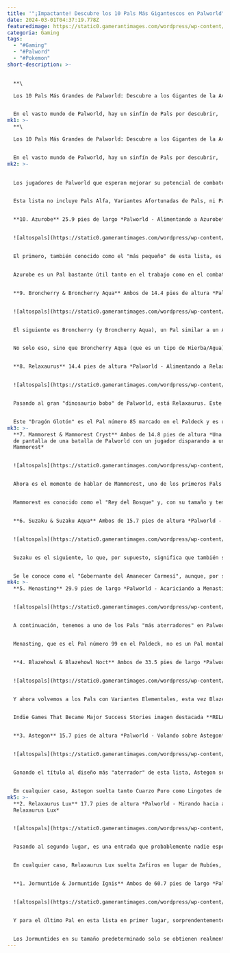 ```yaml
---
title: '"¡Impactante! Descubre los 10 Pals Más Gigantescos en Palworld"'
date: 2024-03-01T04:37:19.778Z
featuredimage: https://static0.gamerantimages.com/wordpress/wp-content/uploads/2024/02/palworld-biggest-pals-header-image.jpg?q=50&fit=contain&w=1140&h=&dpr=1.5
categoria: Gaming
tags:
  - "#Gaming"
  - "#Palword"
  - "#Pokemon"
short-description: >-
  

  **\

  Los 10 Pals Más Grandes de Palworld: Descubre a los Gigantes de la Aventura**


  En el vasto mundo de Palworld, hay un sinfín de Pals por descubrir, ¡nada menos que 137 de ellos! Y entre todos esos Pals, hay varios que sobresalen por encima del personaje del jugador en tamaño y envergadura.
mk1: >-
  **\

  Los 10 Pals Más Grandes de Palworld: Descubre a los Gigantes de la Aventura**


  En el vasto mundo de Palworld, hay un sinfín de Pals por descubrir, ¡nada menos que 137 de ellos! Y entre todos esos Pals, hay varios que sobresalen por encima del personaje del jugador en tamaño y envergadura.
mk2: >-
  

  Los jugadores de Palworld que esperan mejorar su potencial de combate deberían considerar hacer uso de estas confiables habilidades pasivas de ataque. De hecho, algunos Pals superan ampliamente en tamaño a los jugadores, tanto que montar a estos Pals como Montura puede dificultar la visión. Afortunadamente, algunos fans dedicados del juego han examinado todos los modelos de Pal y han hecho los cálculos, así que echemos un vistazo a los 10 Pals más grandes de Palworld.


  Esta lista no incluye Pals Alfa, Variantes Afortunadas de Pals, ni Pals que se capturan como Jefes de Mazmorras. Tampoco, por supuesto, incluye a los Maestros de la Torre que anteriormente podían ser capturados, debido a un error.


  **10. Azurobe** 25.9 pies de largo *Palworld - Alimentando a Azurobe*


  ![altospals](https://static0.gamerantimages.com/wordpress/wp-content/uploads/2024/02/palworld-feeding-azurobe.jpg?q=50&fit=crop&w=1500&dpr=1.5 "altospals")


  El primero, también conocido como el "más pequeño" de esta lista, es Azurobe, también conocido como la "Dama del Lago". Azurobe es un Pal tipo Agua/Dragón que puede encontrarse en estado salvaje (en Santuario de Vida Silvestre 01) o como un Pal Alfa (justo al norte del Punto de Viaje Rápido de la Entrada del Barranco).


  Azurobe es un Pal bastante útil tanto en el trabajo como en el combate. Cuando se asigna a una base, Azurobe es uno de los mejores Pals para el riego en el juego, y en combate, Azurobe puede infundir los ataques del jugador con Daño de Agua y usar habilidades aprendidas naturalmente como Hidroláser, Explosión de Dragón, o incluso Meteorito de Dragón.


  **9. Broncherry & Broncherry Aqua** Ambos de 14.4 pies de altura *Palworld - Observando a un Broncherry Salvaje*


  ![altospals](https://static0.gamerantimages.com/wordpress/wp-content/uploads/2024/02/palworld-looking-at-a-wild-broncherry.jpg?q=50&fit=crop&w=1500&dpr=1.5 "altospals")


  El siguiente es Broncherry (y Broncherry Aqua), un Pal similar a un Apatosaurio. Este Pal, conocido como los "Vientos de la Primavera", es un Pal puro de Hierba que se puede encontrar en cualquier lugar de las regiones herbosas alrededor de la sección central baja del mapa. La variante Alfa de Broncherry también se puede encontrar en esta área, en el lado este del Archipiélago de la Brisa Marina.


  No solo eso, sino que Broncherry Aqua (que es un tipo de Hierba/Agua) tiene una variante Alfa también encontrada en esta área general, directamente al este del Punto de Viaje Rápido del Reino Sellado del Maestro de la Espada. Broncherry también es una montura montable y, al igual que Azurobe, es excelente cuando se asigna a una base debido a su alta idoneidad en un conjunto de habilidades particular (Plantación).


  **8. Relaxaurus** 14.4 pies de altura *Palworld - Alimentando a Relaxaurus*


  ![altospals](https://static0.gamerantimages.com/wordpress/wp-content/uploads/2024/02/palworld-feeding-relaxaurus.jpg?q=50&fit=crop&w=1500&dpr=1.5 "altospals")


  Pasando al gran "dinosaurio bobo" de Palworld, está Relaxaurus. Este Pal, a pesar de parecer tan tonto, tiene uno de los últimos desbloqueos de equipo de Pal en el juego, ya que su Lanzamisiles no está disponible para fabricar hasta los últimos 10 niveles que los jugadores pueden alcanzar.


  Este "Dragón Glotón" es el Pal número 85 marcado en el Paldeck y es un tipo de Dragón/Agua bastante versátil en general. Es genial para recolectar objetos ya que puede soltar Aceite de Pal de Alta Calidad o un Rubí, es genial cuando se asigna a una base ya que tiene Riego 2 y Transporte 1, y es muy útil en combate. Y sí, aunque Relaxaurus tiene una Variante Elemental como Broncherry, no se incluye en esta entrada por una razón.
mk3: >-
  **7. Mammorest & Mammorest Cryst** Ambos de 14.8 pies de altura *Una captura
  de pantalla de una batalla de Palworld con un jugador disparando a un
  Mammorest*


  ![altospals](https://static0.gamerantimages.com/wordpress/wp-content/uploads/2024/02/palworld-mammorest.jpg?q=50&fit=crop&w=1500&dpr=1.5 "altospals")


  Ahora es el momento de hablar de Mammorest, uno de los primeros Pals de alto nivel que la gran mayoría de la base de jugadores de Palworld encontró primero. Este Pal se puede encontrar cerca de las Llanuras Ventosas de los Principios, la zona que el juego básicamente "indica" al jugador que es el área de tutorial. Puede ser muy intimidante ver a Mammorest aquí, ya que todo lo demás en esta área está entre el nivel 1 y el 5, mientras que Mammorest (especialmente la variante Alfa que se encuentra justo al final de la carretera) está en sus 30.


  Mammorest es conocido como el "Rey del Bosque" y, con su tamaño y temperamento general, está claro por qué. Al igual que Relaxaurus, este Pal es ideal para recolectar objetos (Aceite de Pal de Alta Calidad, Cuero y Carne de Mammorest), es bueno como Pal de combate y es una gran Montura. Su variante de hielo, Mammorest Cryst, es básicamente la misma, aunque esta variante se encuentra típicamente por los jugadores mucho más tarde en el juego cuando están explorando las Montañas Astrales.


  **6. Suzaku & Suzaku Aqua** Ambos de 15.7 pies de altura *Palworld - Observando a Suzaku de cerca*


  ![altospals](https://static0.gamerantimages.com/wordpress/wp-content/uploads/2024/02/palworld-looking-at-suzaku-up-close.jpg?q=50&fit=crop&w=1500&dpr=1.5 "altospals")


  Suzaku es el siguiente, lo que, por supuesto, significa que también se incluye a Suzaku Aqua. Muchos de los Pals con Variante de Cristal o Noct lamentablemente no son más que simples recoloreados, y sus tamaños casi siempre son exactamente iguales. Suzaku puede no parecer tan grande ya que siempre está volando alto en el aire, pero este ser es enormemente ancho con sus alas extendidas. Como Pal de fuego puro, Suzaku parece ser bastante temperamental, ya que rara vez deja pasar a los domadores sin atacarlos.


  Se le conoce como el "Gobernante del Amanecer Carmesí", aunque, por supuesto, defenderá de manera feroz lo que considere su territorio. Mientras tanto, su Variante Elemental, Suzaku Aqua, es uno de los pocos Pals raros en Palworld que no se encuentra naturalmente en las Islas Palapagos y, en cambio, solo está disponible a través de huevos (ya sea huevos encontrados o obtenidos a través de una Granja de Cría).
mk4: >-
  **5. Menasting** 29.9 pies de largo *Palworld - Acariciando a Menasting*


  ![altospals](https://static0.gamerantimages.com/wordpress/wp-content/uploads/2024/02/palworld-petting-menasting.jpg?q=50&fit=crop&w=1500&dpr=1.5 "altospals")


  A continuación, tenemos a uno de los Pals "más aterradores" en Palworld, Menasting. Bueno, aterrador para aquellos que están aterrorizados por la idea de un escorpión gigante, por supuesto. En cualquier caso, Menasting o el "Aguijón Imparable" es un Pal tipo Oscuridad/Tierra que solo se encuentra naturalmente como una Variante Alfa en la región sureste de la isla desértica y en el 2º Santuario de Vida Silvestre en el extremo oeste del mapa.


  Menasting, que es el Pal número 99 en el Paldeck, no es un Pal montable como la mayoría de las otras inclusiones en esta lista, pero sí otorga un impulso pasivo a la defensa de los jugadores cuando está en su equipo. Fuera de eso, no vale la pena realmente recolectar a Menasting debido a que solo suelta Carbón o una Glándula de Veneno, y en una base es útil tanto en Minería como en Tala, pero no mucho más.


  **4. Blazehowl & Blazehowl Noct** Ambos de 33.5 pies de largo *Palworld - Observando a un Blazehowl Rugiente*


  ![altospals](https://static0.gamerantimages.com/wordpress/wp-content/uploads/2024/02/palworld-looking-at-a-roaring-blazehowl.jpg?q=50&fit=crop&w=1500&dpr=1.5 "altospals")


  Y ahora volvemos a los Pals con Variantes Elementales, esta vez Blazehowl y Blazehowl Noct. Como un Pal con una brillante melena de fuego, Blazehowl el "Gigante Carmesí" se encuentra en la región Volcánica de las islas (alrededor del Monte Obsidiana, para ser precisos), mientras que su variante Noct se puede ver en esas mismas áreas pero solo de noche.


  Indie Games That Became Major Success Stories imagen destacada **RELACIONADO** Juegos Indie que se Convirtieron en Grandes Historias de Éxito Aunque la mayoría solo ve un éxito modesto, algunos juegos indie se han abierto paso en la historia de los videojuegos al convertirse en títulos imprescindibles. Ambas criaturas están en esta lista debido a su respetable altura pero absurda longitud corporal, lo que solo las hace más imponentes para montarlas como Montura. Este es otro Pal que no vale la pena recolectar por materiales, ya que solo suelta Órganos de Llama, aunque tiene más utilidad en una base considerando que tiene una Adecuación para Encender de 3.


  **3. Astegon** 15.7 pies de altura *Palworld - Volando sobre Astegon*


  ![altospals](https://static0.gamerantimages.com/wordpress/wp-content/uploads/2024/02/palworld-flying-on-astegon.jpg?q=50&fit=crop&w=1500&dpr=1.5 "altospals")


  Ganando el título al diseño más "aterrador" de esta lista, Astegon se ubica en tercer lugar debido a su gigantesco cuerpo y enorme envergadura de alas que hacen que sea muy difícil pasar por alto a este Pal. Esta monstruosidad tipo Dragón/Oscuridad, conocida como el "Asolador de Estrellas", ni siquiera recibe realmente una entrada en el Paldeck, ya que la descripción de él en el Paldeck se reduce en su mayoría a poesía sobre que nadie debe pararse ante él.


  En cualquier caso, Astegon suelta tanto Cuarzo Puro como Lingotes de Metal de Pal, por lo que se podría argumentar que vale la pena recolectarlo, pero las tasas de aparición de este Pal en el 3er Santuario de Vida Silvestre parecen ser tan bajas que probablemente no valga la pena la inversión de tiempo. Astegon es esencialmente la versión de este juego de un "pseudo-legendario", y es uno de los últimos Montes voladores en Palworld que los jugadores desbloquearán, ya que no podrán fabricar su silla de montar hasta el nivel 47.
mk5: >-
  **2. Relaxaurus Lux** 17.7 pies de altura *Palworld - Mirando hacia arriba a
  Relaxaurus Lux*


  ![altospals](https://static0.gamerantimages.com/wordpress/wp-content/uploads/2024/02/palworld-looking-up-at-relaxaurus-lux.jpg?q=50&fit=crop&w=1500&dpr=1.5 "altospals")


  Pasando al segundo lugar, es una entrada que probablemente nadie esperaba, Relaxaurus Lux. Mientras que el Relaxaurus predeterminado es el 8vo en esta lista, su Variante Elemental parece ser mucho más grande por defecto y ese peinado de mohawk eléctrico muy punk en su cabeza le da aún más ventaja en altura. Llamado el "Dragón del Trueno Glotón", Relaxaurus Lux aparentemente (según el Paldeck) llegó a existir después de simplemente tener la idea de que debería hacer un cambio, lo que es solo un concepto tan gracioso para un Pal que parece que no tiene pensamientos en su cabeza nunca.


  En cualquier caso, Relaxaurus Lux suelta Zafiros en lugar de Rubíes, y también puede soltar Órganos Eléctricos junto con Aceite de Pal de Alta Calidad. En una base, esta criatura es uno de los mejores Pals para mantener las luces encendidas en el juego, ya que tiene un 3 en Generación de Electricidad.


  **1. Jormuntide & Jormuntide Ignis** Ambos de 60.7 pies de largo *Palworld - Alimentando a Jormuntide Ignis*


  ![altospals](https://static0.gamerantimages.com/wordpress/wp-content/uploads/2024/02/palworld-feeding-jormuntide-ignis.jpg?q=50&fit=crop&w=1500&dpr=1.5 "altospals")


  Y para el último Pal en esta lista en primer lugar, sorprendentemente no es un Pal Legendario. De hecho, ninguno de los Pals Legendarios incluso consiguió un lugar en esta lista, lo cual es muy sorprendente. Independientemente, en primer lugar están tanto Jormuntide como su variante de Fuego Jormuntide Ignis. Este "Emperador del Mar" es un tipo de Dragón/Agua y recuerda mucho a otro dragón acuático de un videojuego inspirado en los icónicos diseños de Dragón Oriental.


  Los Jormuntides en su tamaño predeterminado solo se obtienen realmente a través de la Cría, ya que para obtenerlos en primer lugar los jugadores necesitarán atrapar las Variantes Alfa predeterminadas o Ignis en el mapa. Y, una vez que tienen ambas versiones de esta criatura, pueden optar por montarla a través de los mares, llevarla al combate o asignarla a una base para que sea su mejor Regadera (o Encendedor en el caso de Jormuntide Ignis).
---
```


